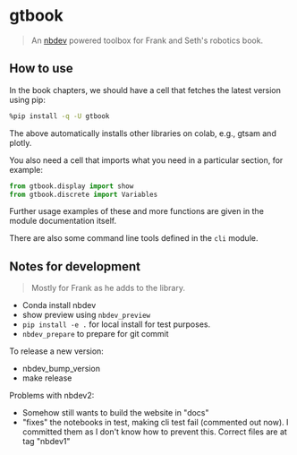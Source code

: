 # gtbook
> An <a href='https://nbdev.fast.ai/'>nbdev</a> powered toolbox for Frank and Seth's robotics book.


## How to use

In the book chapters, we should have a cell that fetches the latest version using pip:

```bash
%pip install -q -U gtbook
```

The above automatically installs other libraries on colab, e.g., gtsam and plotly.

You also need a cell that imports what you need in a particular section, for example:

```python
from gtbook.display import show
from gtbook.discrete import Variables
```
Further usage examples of these and more functions are given in the module documentation itself.

There are also some command line tools defined in the `cli` module.

## Notes for development

> Mostly for Frank as he adds to the library.

- Conda install nbdev
- show preview using `nbdev_preview`
- `pip install -e .` for local install for test purposes.
- `nbdev_prepare` to prepare for git commit

To release a new version:

- nbdev_bump_version
- make release

Problems with nbdev2:

- Somehow still wants to build the website in "docs"
- "fixes" the notebooks in test, making cli test fail (commented out now). I committed them as I don't know how to prevent this. Correct files are at tag "nbdev1"